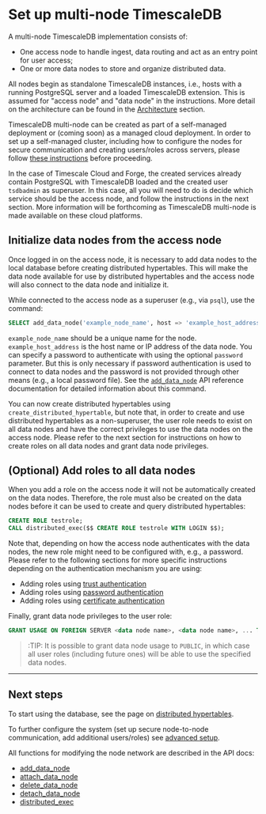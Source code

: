 # Set up multi-node TimescaleDB [](basic-multi-node-setup)

A multi-node TimescaleDB implementation consists of: 
- One access node to handle ingest, data routing and act as an entry 
point for user access; 
- One or more data nodes to store and organize distributed data.

All nodes begin as standalone TimescaleDB instances, i.e., hosts with
a running PostgreSQL server and a loaded TimescaleDB extension. This
is assumed for "access node" and "data node" in the instructions. More
detail on the architecture can be found in the
[Architecture][architecture] section.

TimescaleDB multi-node can be created as part of a self-managed deployment
or (coming soon) as a managed cloud deployment.  In order to set up a
self-managed cluster, including how to configure the nodes for secure
communication and creating users/roles across servers, please follow
[these instructions][advanced setup] before proceeding.

In the case of Timescale Cloud and Forge, the created services already contain
PostgreSQL with TimescaleDB loaded and the created user `tsdbadmin` as superuser.
In this case, all you will need to do is decide which service should be the access
node, and follow the instructions in the next section.  More information will be
forthcoming as TimescaleDB multi-node is made available on these cloud platforms.

## Initialize data nodes from the access node [](init_data_nodes_on_access_node)

Once logged in on the access node, it is necessary to add data nodes
to the local database before creating distributed hypertables. This
will make the data node available for use by distributed hypertables
and the access node will also connect to the data node and initialize
it.

While connected to the access node as a superuser (e.g., via `psql`),
use the command:

```sql
SELECT add_data_node('example_node_name', host => 'example_host_address');
```

`example_node_name` should be a unique name for the
node. `example_host_address` is the host name or IP address of the
data node. You can specify a password to authenticate with using the
optional `password` parameter. But this is only necessary if password
authentication is used to connect to data nodes and the password is
not provided through other means (e.g., a local password file). See
the [`add_data_node`][add_data_node] API reference documentation for
detailed information about this command.

You can now create distributed hypertables using
`create_distributed_hypertable`, but note that, in order to create and
use distributed hypertables as a non-superuser, the user role needs to
exist on all data nodes and have the correct privileges to use the
data nodes on the access node. Please refer to the next section for
instructions on how to create roles on all data nodes and grant data
node privileges.

## (Optional) Add roles to all data nodes

When you add a role on the access node it will not be automatically
created on the data nodes. Therefore, the role must also be created on
the data nodes before it can be used to create and query distributed
hypertables:

```sql
CREATE ROLE testrole;
CALL distributed_exec($$ CREATE ROLE testrole WITH LOGIN $$);
```

Note that, depending on how the access node authenticates with the data
nodes, the new role might need to be configured with, e.g., a
password. Please refer to the following sections for more specific
instructions depending on the authentication mechanism you are using:
- Adding roles using [trust authentication][trust_role_setup]
- Adding roles using [password authentication][password_role_setup]
- Adding roles using [certificate authentication][certificate_role_setup]

Finally, grant data node privileges to the user role:


```sql
GRANT USAGE ON FOREIGN SERVER <data node name>, <data node name>, ... TO testrole;
```

>:TIP: It is possible to grant data node usage to `PUBLIC`, in which
>case all user roles (including future ones) will be able to use the
>specified data nodes.

---
## Next steps
To start using the database, see the page on [distributed hypertables][].

To further configure the system (set up secure node-to-node communication, add 
additional users/roles) see [advanced setup][].

All functions for modifying the node network are described in the API
docs:
- [add_data_node][]
- [attach_data_node][]
- [delete_data_node][]
- [detach_data_node][]
- [distributed_exec][]

[architecture]: /introduction/architecture#single-node-vs-clustering
[install]: /getting-started/installation
[setup]: /getting-started/setup
[advanced setup]: /getting-started/setup-multi-node-basic/setup-multi-node-auth
[trust_role_setup]: /getting-started/setup-multi-node-basic/setup-multi-node-auth#multi-node-auth-trust-roles
[password_role_setup]: /getting-started/setup-multi-node-basic/setup-multi-node-auth#multi-node-auth-password-roles
[certificate_role_setup]: /getting-started/setup-multi-node-basic/setup-multi-node-auth#multi-node-auth-certificate-roles
[postgresql-hba]: https://www.postgresql.org/docs/current/auth-pg-hba-conf.html
[max_prepared_transactions]: https://www.postgresql.org/docs/current/runtime-config-resource.html#GUC-MAX-PREPARED-TRANSACTIONS
[distributed hypertables]: /using-timescaledb/distributed-hypertables
[add_data_node]: /api#add_data_node
[attach_data_node]: /api#attach_data_node
[delete_data_node]: /api#delete_data_node
[detach_data_node]: /api#detach_data_node
[distributed_exec]: /api#distributed_exec
